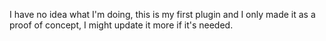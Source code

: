 I have no idea what I'm doing, this is my first plugin and I only made it as a proof of concept, I might update it more if it's needed.